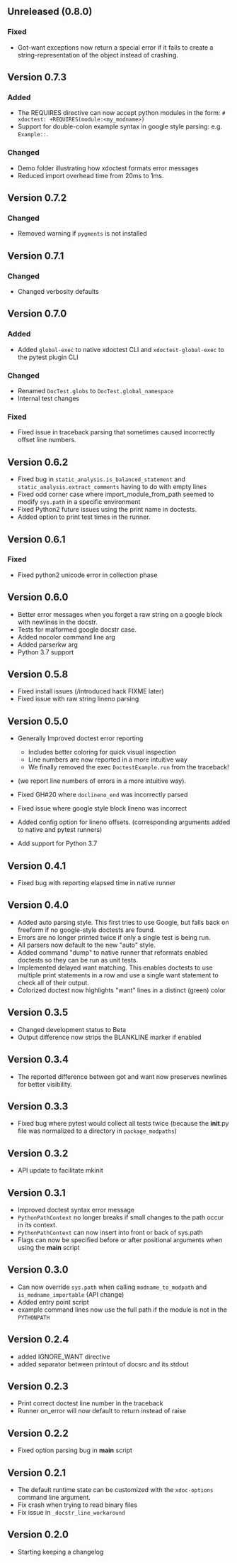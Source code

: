 ## Unreleased (0.8.0)

### Fixed
* Got-want exceptions now return a special error if it fails to create a string-representation of the object instead of crashing.


## Version 0.7.3


### Added
* The REQUIRES directive can now accept python modules in the form: `# xdoctest: +REQUIRES(module:<my_modname>)`
* Support for double-colon example syntax in google style parsing: e.g. `Example::`.

### Changed
* Demo folder illustrating how xdoctest formats error messages
* Reduced import overhead time from 20ms to 1ms.

## Version 0.7.2

### Changed

* Removed warning if `pygments` is not installed


## Version 0.7.1

### Changed

* Changed verbosity defaults


## Version 0.7.0

### Added
* Added `global-exec` to native xdoctest CLI and `xdoctest-global-exec` to the pytest plugin CLI

### Changed

* Renamed `DocTest.globs` to `DocTest.global_namespace`
* Internal test changes

### Fixed
* Fixed issue in traceback parsing that sometimes caused incorrectly offset line numbers.


## Version 0.6.2

* Fixed bug in `static_analysis.is_balanced_statement` and
  `static_analysis.extract_comments` having to do with empty lines
* Fixed odd corner case where import_module_from_path seemed to modify `sys.path` in a specific environment
* Fixed Python2 future issues using the print name in doctests.
* Added option to print test times in the runner.


## Version 0.6.1

### Fixed

* Fixed python2 unicode error in collection phase


## Version 0.6.0

* Better error messages when you forget a raw string on a google block with newlines in the docstr.
* Tests for malformed google docstr case.
* Added nocolor command line arg
* Added parserkw arg
* Python 3.7 support


## Version 0.5.8

* Fixed install issues (/introduced hack FIXME later)
* Fixed issue with raw string lineno parsing

## Version 0.5.0

* Generally Improved doctest error reporting 
    * Includes better coloring for quick visual inspection
    * Line numbers are now reported in a more intuitive way
    * We finally removed the exec `DoctestExample.run` from the traceback!
    
* (we report line numbers of errors in a more intuitive way).
* Fixed GH#20 where `doclineno_end` was incorrectly parsed
* Fixed issue where google style block lineno was incorrect
* Added config option for lineno offsets. (corresponding arguments added to
  native and pytest runners)
* Add support for Python 3.7


## Version 0.4.1

* Fixed bug with reporting elapsed time in native runner


## Version 0.4.0

* Added auto parsing style. This first tries to use Google, but falls back on
  freeform if no google-style doctests are found.
* Errors are no longer printed twice if only a single test is being run.
* All parsers now default to the new "auto" style.
* Added command "dump" to native runner that reformats enabled doctests so they
  can be run as unit tests.
* Implemented delayed want matching. This enables doctests to use multiple
  print statements in a row and use a single want statement to check all of
  their output.
* Colorized doctest now highlights "want" lines in a distinct (green) color

## Version 0.3.5

* Changed development status to Beta
* Output difference now strips the BLANKLINE marker if enabled

## Version 0.3.4

* The reported difference between got and want now preserves newlines for
  better visibility.

## Version 0.3.3

* Fixed bug where pytest would collect all tests twice 
  (because the __init__.py file was normalized to a directory in `package_modpaths`)

## Version 0.3.2

* API update to facilitate mkinit

## Version 0.3.1

* Improved doctest syntax error message
* `PythonPathContext` no longer breaks if small changes to the path occur in its context.
* `PythonPathContext` can now insert into front or back of sys.path
* Flags can now be specified before or after positional arguments when using the __main__ script

## Version 0.3.0

* Can now override `sys.path` when calling `modname_to_modpath` and `is_modname_importable` (API change)
* Added entry point script
* example command lines now use the full path if the module is not in the `PYTHONPATH`

## Version 0.2.4

* added IGNORE_WANT directive
* added separator between printout of docsrc and its stdout

## Version 0.2.3

* Print correct doctest line number in the traceback
* Runner on_error will now default to return instead of raise

## Version 0.2.2

* Fixed option parsing bug in __main__ script


## Version 0.2.1

* The default runtime state can be customized with the `xdoc-options` command line argument.
* Fix crash when trying to read binary files
* Fix issue in `_docstr_line_workaround`


## Version 0.2.0

* Starting keeping a changelog
